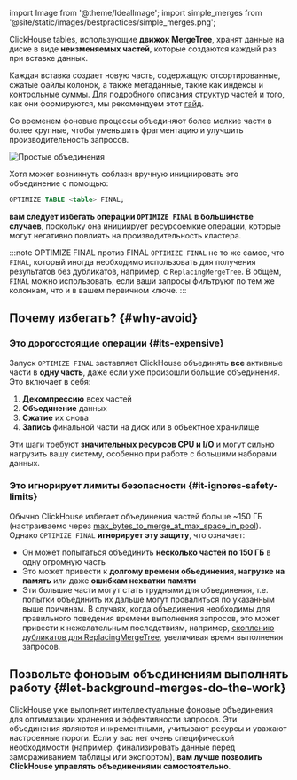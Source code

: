 import Image from '@theme/IdealImage';
import simple_merges from '@site/static/images/bestpractices/simple_merges.png';

ClickHouse tables, использующие **движок MergeTree**, хранят данные на диске в виде **неизменяемых частей**, которые создаются каждый раз при вставке данных.

Каждая вставка создает новую часть, содержащую отсортированные, сжатые файлы колонок, а также метаданные, такие как индексы и контрольные суммы. Для подробного описания структур частей и того, как они формируются, мы рекомендуем этот [гайд](/parts).

Со временем фоновые процессы объединяют более мелкие части в более крупные, чтобы уменьшить фрагментацию и улучшить производительность запросов.

<Image img={simple_merges} size="md" alt="Простые объединения" />

Хотя может возникнуть соблазн вручную инициировать это объединение с помощью:

```sql
OPTIMIZE TABLE <table> FINAL;
```

**вам следует избегать операции `OPTIMIZE FINAL` в большинстве случаев**, поскольку она инициирует 
ресурсоемкие операции, которые могут негативно повлиять на производительность кластера.

:::note OPTIMIZE FINAL против FINAL
`OPTIMIZE FINAL` не то же самое, что `FINAL`, который иногда необходимо использовать 
для получения результатов без дубликатов, например, с `ReplacingMergeTree`. В общем,
`FINAL` можно использовать, если ваши запросы фильтруют по тем же колонкам, что и в вашем первичном ключе.
:::

## Почему избегать?  {#why-avoid}

### Это дорогостоящие операции {#its-expensive}

Запуск `OPTIMIZE FINAL` заставляет ClickHouse объединять **все** активные части в **одну часть**, даже если уже произошли большие объединения. Это включает в себя:

1. **Декомпрессию** всех частей
2. **Объединение** данных
3. **Сжатие** их снова
4. **Запись** финальной части на диск или в объектное хранилище

Эти шаги требуют **значительных ресурсов CPU и I/O** и могут сильно нагрузить вашу систему, особенно при работе с большими наборами данных.

### Это игнорирует лимиты безопасности {#it-ignores-safety-limits}

Обычно ClickHouse избегает объединения частей больше ~150 ГБ (настраиваемо через [max_bytes_to_merge_at_max_space_in_pool](/operations/settings/merge-tree-settings#max_bytes_to_merge_at_max_space_in_pool)). Однако `OPTIMIZE FINAL` **игнорирует эту защиту**, что означает:

* Он может попытаться объединить **несколько частей по 150 ГБ** в одну огромную часть
* Это может привести к **долгому времени объединения**, **нагрузке на память** или даже **ошибкам нехватки памяти**
* Эти большие части могут стать трудными для объединения, т.е. попытки объединить их дальше могут провалиться по указанным выше причинам. В случаях, когда объединения необходимы для правильного поведения времени выполнения запросов, это может привести к нежелательным последствиям, например, [скоплению дубликатов для ReplacingMergeTree](/guides/developer/deduplication#using-replacingmergetree-for-upserts), увеличивая время выполнения запросов.

## Позвольте фоновым объединениям выполнять работу {#let-background-merges-do-the-work}

ClickHouse уже выполняет интеллектуальные фоновые объединения для оптимизации хранения и эффективности запросов. Эти объединения являются инкрементными, учитывают ресурсы и уважают настроенные пороги. Если у вас нет очень специфической необходимости (например, финализировать данные перед замораживанием таблицы или экспортом), **вам лучше позволить ClickHouse управлять объединениями самостоятельно**.
